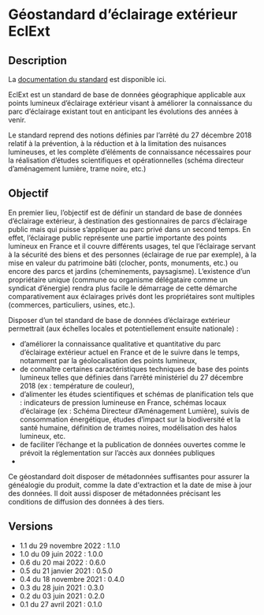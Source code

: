 # Géostandard d’éclairage extérieur EclExt

## Description
La [documentation du standard](https://cnig.gouv.fr/IMG/pdf/cnig_eclext_v1_1.pdf) est disponible ici.

EclExt est un standard de base de données géographique applicable aux points lumineux d’éclairage extérieur visant à améliorer la connaissance du parc d’éclairage existant tout en anticipant les évolutions des années à venir.

Le standard reprend des notions définies par l’arrêté du 27 décembre 2018 relatif à la prévention, à la réduction et à la limitation des nuisances lumineuses, et les complète 
d’éléments de connaissance nécessaires pour la réalisation d’études scientifiques et opérationnelles (schéma directeur d’aménagement lumière, trame noire, etc.)

## Objectif
En premier lieu, l’objectif est de définir un standard de base de données d’éclairage extérieur, à destination des gestionnaires de parcs d’éclairage public mais qui puisse 
s’appliquer au parc privé dans un second temps. En effet, l’éclairage public représente une partie importante des points lumineux en France et il couvre différents usages, tel que l’éclairage servant à la sécurité des biens et des personnes (éclairage de rue par exemple), à la mise en valeur du patrimoine bâti (clocher, ponts, monuments, etc.) ou encore des parcs et jardins (cheminements, paysagisme). L’existence d’un propriétaire unique (commune ou organisme délégataire comme un syndicat d’énergie) rendra plus facile le démarrage de cette démarche comparativement aux éclairages privés dont les propriétaires sont multiples (commerces, particuliers, usines, etc.).

Disposer d’un tel standard de base de données d’éclairage extérieur permettrait (aux échelles locales et potentiellement ensuite nationale) :
- d’améliorer la connaissance qualitative et quantitative du parc d’éclairage extérieur actuel en France et de le suivre dans le temps, notamment par la géolocalisation des 
points lumineux,
- de connaître certaines caractéristiques techniques de base des points lumineux telles que définies dans l’arrêté ministériel du 27 décembre 2018 (ex : température de couleur),
- d’alimenter les études scientifiques et schémas de planification tels que : indicateurs de pression lumineuse en France, schémas locaux d’éclairage (ex : Schéma Directeur 
d’Aménagement Lumière), suivis de consommation énergétique, études d’impact sur la biodiversité et la santé humaine, définition de trames noires, modélisation des halos 
lumineux, etc.
- de faciliter l’échange et la publication de données ouvertes comme le prévoit la réglementation sur l’accès aux données publiques
- 
Ce géostandard doit disposer de métadonnées suffisantes pour assurer la généalogie du produit, comme la date d'extraction et la date de mise à jour des données. Il doit aussi disposer de métadonnées précisant les conditions de diffusion des données à des tiers.


## Versions
- 1.1 du 29 novembre 2022 : 1.1.0
- 1.0 du 09 juin 2022 : 1.0.0
- 0.6 du 20 mai 2022 : 0.6.0
- 0.5 du 21 janvier 2021 : 0.5.0
- 0.4 du 18 novembre 2021 : 0.4.0
- 0.3 du 28 juin 2021 : 0.3.0
- 0.2 du 03 juin 2021 : 0.2.0
- 0.1 du 27 avril 2021 : 0.1.0
